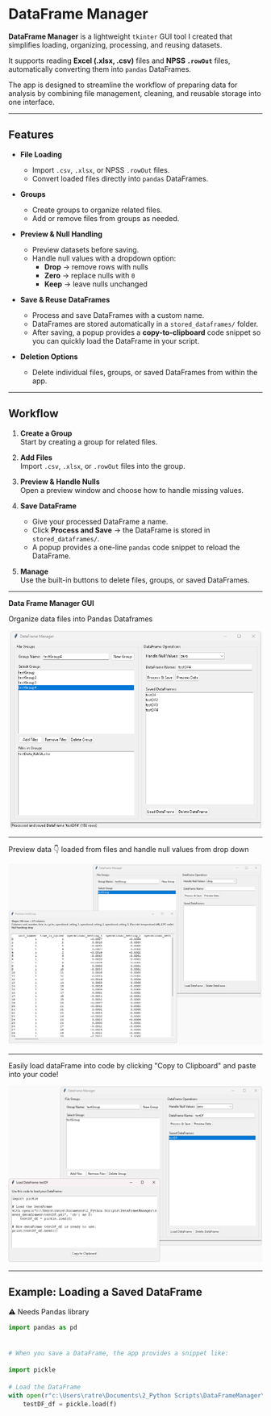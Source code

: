 # DataFrame Manager

**DataFrame Manager** is a lightweight `tkinter` GUI tool I created that simplifies loading, organizing, processing, and reusing datasets. 


It supports reading **Excel (.xlsx, .csv)** files and **NPSS `.rowOut`** files, automatically converting them into `pandas` DataFrames.  

The app is designed to streamline the workflow of preparing data for analysis by combining file management, cleaning, and reusable storage into one interface.

---

## Features

- **File Loading**
  - Import `.csv`, `.xlsx`, or NPSS `.rowOut` files.
  - Convert loaded files directly into `pandas` DataFrames.

- **Groups**
  - Create groups to organize related files.
  - Add or remove files from groups as needed.

- **Preview & Null Handling**
  - Preview datasets before saving.
  - Handle null values with a dropdown option:
    - **Drop** → remove rows with nulls  
    - **Zero** → replace nulls with `0`  
    - **Keep** → leave nulls unchanged  

- **Save & Reuse DataFrames**
  - Process and save DataFrames with a custom name.
  - DataFrames are stored automatically in a `stored_dataframes/` folder.
  - After saving, a popup provides a **copy-to-clipboard** code snippet so you can quickly load the DataFrame in your script.

- **Deletion Options**
  - Delete individual files, groups, or saved DataFrames from within the app.

---

## Workflow

1. **Create a Group**  
   Start by creating a group for related files.  

2. **Add Files**  
   Import `.csv`, `.xlsx`, or `.rowOut` files into the group.  

3. **Preview & Handle Nulls**  
   Open a preview window and choose how to handle missing values.  

4. **Save DataFrame**  
   - Give your processed DataFrame a name.  
   - Click **Process and Save** → the DataFrame is stored in `stored_dataframes/`.  
   - A popup provides a one-line `pandas` code snippet to reload the DataFrame.  

5. **Manage**  
   Use the built-in buttons to delete files, groups, or saved DataFrames.  

---
**Data Frame Manager GUI**

Organize data files into Pandas Dataframes
<p align="left">
  <img src="images/dataframemanager2.png" alt="Main Window" width="600">
</p>

---
Preview data 👇 loaded from files and handle null values from drop down
<p align="left">
  <img src="images/preview.png" alt="Main Window" width="600">
</p>

---
Easily load dataFrame into code by clicking "Copy to Clipboard" and paste into your code! 
<p align="left">
  <img src="images/load.png" alt="Main Window" width="600">
</p>

---
## Example: Loading a Saved DataFrame
⚠️ Needs Pandas library


```python
import pandas as pd


# When you save a DataFrame, the app provides a snippet like:

import pickle

# Load the DataFrame
with open(r"c:\Users\ratre\Documents\2_Python Scripts\DataFrameManager\saved_dataframes\testDF.pkl", 'rb') as f:
    testDF_df = pickle.load(f)
